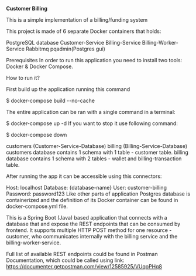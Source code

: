 **Customer Billing**

This is a simple implementation of a billing/funding system

This project is made of 6 separate Docker containers that holds:

PostgreSQL database
Customer-Service
Billing-Service
Billing-Worker-Service
Rabbitmq
pqadmin(Postgres gui)


Prerequisites
In order to run this application you need to install two tools: Docker & Docker Compose.

How to run it?

First build up the application running this command

$ docker-compose build --no-cache

The entire application can be ran with a single command in a terminal:

$ docker-compose up -d
If you want to stop it use following command:

$ docker-compose down

customers (Customer-Service-Database)
billing (Billing-Service-Database)
customers database contains 1 schema with 1 table - customer table.
billing database contains 1 schema with 2 tables - wallet and billing-transaction table.

After running the app it can be accessible using this connectors:

Host: localhost
Database: {database-name}
User: customer-billing
Password: password123
Like other parts of application Postgres database is containerized and the definition of its Docker container can be found in docker-compose.yml file.


This is a Spring Boot (Java) based application that connects with a database that and expose the REST endpoints that can be consumed by frontend. It supports multiple HTTP POST method for one resource - customer, who communicates internally
with the billing service and the billing-worker-service.

Full list of available REST endpoints could be found in Postman Documentation, which could be called using link: https://documenter.getpostman.com/view/12585925/VUqoPHq8